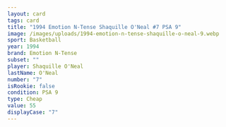 ```yaml
---
layout: card
tags: card
title: "1994 Emotion N-Tense Shaquille O'Neal #7 PSA 9"
image: /images/uploads/1994-emotion-n-tense-shaquille-o-neal-9.webp
sport: Basketball
year: 1994
brand: Emotion N-Tense
subset: ""
player: Shaquille O'Neal
lastName: O'Neal
number: "7"
isRookie: false
condition: PSA 9
type: Cheap
value: 55
displayCase: "7"
---
```

